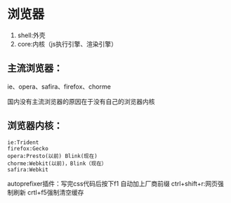﻿
# 浏览器
 1. shell:外壳
 2. core:内核（js执行引擎、渲染引擎）
## 主流浏览器：  
  ie、opera、safira、firefox、chorme  
  
  国内没有主流浏览器的原因在于没有自己的浏览器内核
## 浏览器内核：
  ~~~
  ie:Trident
  firefox:Gecko
  opera:Presto(以前) Blink(现在)
  chorme:Webkit(以前)，Blink（现在）
  safira:Webkit
  ~~~
  autoprefixer插件：写完css代码后按下f1 自动加上厂商前缀
  ctrl+shift+r:网页强制刷新
  crtl+f5强制清空缓存


